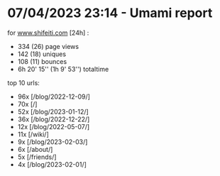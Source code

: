 # 07/04/2023 23:14 - Umami report
for www.shifeiti.com [24h] :

 - 334 (26) page views
 - 142 (18) uniques
 - 108 (11) bounces
 - 6h 20' 15'' (1h 9' 53'') totaltime


top 10 urls:
 - 96x [/blog/2022-12-09/]
 - 70x [/]
 - 52x [/blog/2023-01-12/]
 - 36x [/blog/2022-12-22/]
 - 12x [/blog/2022-05-07/]
 - 11x [/wiki/]
 - 9x [/blog/2023-02-03/]
 - 6x [/about/]
 - 5x [/friends/]
 - 4x [/blog/2023-02-01/]


